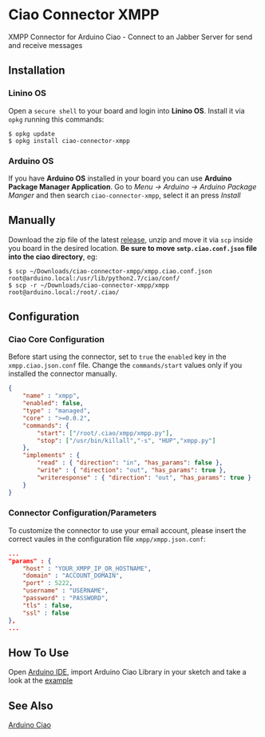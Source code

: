 # Ciao Connector XMPP
XMPP Connector for Arduino Ciao - Connect to an Jabber Server for send and receive messages

## Installation
### Linino OS
Open a `secure shell` to your board and login into **Linino OS**.
Install it via `opkg` running this commands:
```
$ opkg update
$ opkg install ciao-connector-xmpp
```

### Arduino OS
If you have **Arduino OS** installed in your
board you can use **Arduino Package Manager Application**.
Go to	*Menu -> Arduino -> Arduino Package Manger*
and then search `ciao-connector-xmpp`, select it an press *Install*

## Manually
Download the zip file of the latest [release](https://github.com/arduino-org/ciao-connector-xmpp/releases),
unzip and move it via `scp` inside you board in the desired location.
**Be sure to move `smtp.ciao.conf.json` file into the ciao directory**, eg:
```
$ scp ~/Downloads/ciao-connector-xmpp/xmpp.ciao.conf.json root@arduino.local:/usr/lib/python2.7/ciao/conf/
$ scp -r ~/Downloads/ciao-connector-xmpp/xmpp root@arduino.local:/root/.ciao/
```

## Configuration

### Ciao Core Configuration
Before start using the connector, set to `true` the `enabled` key in the `xmpp.ciao.json.conf` file.
Change the `commands/start` values only if you installed the connector manually.

```json
{
	"name" : "xmpp",
	"enabled": false,
	"type" : "managed",
	"core" : ">=0.0.2",
	"commands": {
		"start": ["/root/.ciao/xmpp/xmpp.py"],
		"stop": ["/usr/bin/killall","-s", "HUP","xmpp.py"]
	},
	"implements" : {
		"read" : { "direction": "in", "has_params": false },
		"write" : { "direction": "out", "has_params": true },
		"writeresponse" : { "direction": "out", "has_params": true }
	}
}
```

### Connector Configuration/Parameters
To customize the connector to use your email account,
please insert the correct vaules in the configuration
file `xmpp/xmpp.json.conf`:

```json
...
"params" : {
	"host" : "YOUR_XMPP_IP_OR_HOSTNAME",
	"domain" : "ACCOUNT_DOMAIN",
	"port" : 5222,
	"username" : "USERNAME",
	"password" : "PASSWORD",
	"tls" : false,
	"ssl" : false
},
...
```
## How To Use
Open [Arduino IDE](http://www.arduino.org/software), import
Arduino Ciao Library in your sketch and take a look at the
[example](https://github.com/arduino-org/ciao-connector-xmpp/examples)

## See Also
[Arduino Ciao](http://labs.arduino.org/Ciao)

